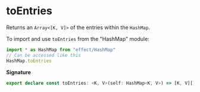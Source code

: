 # toEntries

Returns an `Array<[K, V]>` of the entries within the `HashMap`.

To import and use `toEntries` from the "HashMap" module:

```ts
import * as HashMap from "effect/HashMap"
// Can be accessed like this
HashMap.toEntries
```

**Signature**

```ts
export declare const toEntries: <K, V>(self: HashMap<K, V>) => [K, V][]
```
